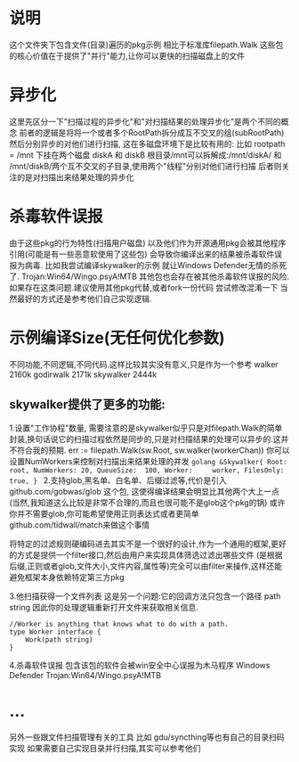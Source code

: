# 说明
这个文件夹下包含文件(目录)遍历的pkg示例
相比于标准库filepath.Walk 这些包的核心价值在于提供了"并行"能力,让你可以更快的扫描磁盘上的文件

# 异步化
这里先区分一下"扫描过程的异步化"和"对扫描结果的处理异步化"是两个不同的概念
前者的逻辑是将将一个或者多个RootPath拆分成互不交叉的组(subRootPath) 然后分别异步的对他们进行扫描,
这在多磁盘环境下是比较有用的:
    比如 rootpath = /mnt 下挂在两个磁盘 diskA 和 diskB
根目录/mnt可以拆解成:/mnt/diskA/ 和 /mnt/diskB/两个互不交叉的子目录,使用两个"线程"分别对他们进行扫描
后者则关注的是对扫描出来结果处理的异步化

# 杀毒软件误报
由于这些pkg的行为特性(扫描用户磁盘)
以及他们作为开源通用pkg会被其他程序引用(可能是有一些恶意软使用了这些包)
会导致你编译出来的结果被杀毒软件误报为病毒.
比如我尝试编译skywalker的示例 就让Windows Defender无情的杀死了.
Trojan:Win64/Wingo.psyA!MTB
其他包也会存在被其他杀毒软件误报的风险.
如果存在这类问题.建议使用其他pkg代替,或者fork一份代码 尝试修改混淆一下
当然最好的方式还是参考他们自己实现逻辑.

# 示例编译Size(无任何优化参数)
不同功能,不同逻辑,不同代码.这样比较其实没有意义,只是作为一个参考
walker       2160k
godirwalk    2171k
skywalker    2444k

## skywalker提供了更多的功能:
1.设置"工作协程"数量,
需要注意的是skywalker似乎只是对filepath.Walk的简单封装,换句话说它的扫描过程依然是同步的,只是对扫描结果的处理可以异步的.这并不符合我的预期.
    err := filepath.Walk(sw.Root, sw.walker(workerChan))
你可以设置NumWorkers来控制对扫描出来结果处理的并发
    ```golang
    &Skywalker{
		Root:       root,
		NumWorkers: 20,
		QueueSize:  100,
		Worker:     worker,
		FilesOnly:  true,
	}
    ```
2.支持glob,黑名单、白名单、后缀过滤等,代价是引入github.com/gobwas/glob 这个包,
这使得编译结果会明显比其他两个大上一点(当然,我知道这么比较是非常不合理的,而且也很可能不是glob这个pkg的锅)
或许你并不需要glob,你可能希望使用正则表达式或者更简单github.com/tidwall/match来做这个事情

将特定的过滤规则硬编码进去其实不是一个很好的设计,作为一个通用的框架,更好的方式是提供一个filter接口,然后由用户来实现具体筛选过滤出哪些文件
(是根据后缀,正则或者glob,文件大小,文件内容,属性等)完全可以由filter来操作,这样还能避免框架本身依赖特定第三方pkg

3.他扫描获得一个文件列表
这是另一个问题:它的回调方法只包含一个路径 path string 因此你的处理逻辑重新打开文件来获取相关信息.
```
//Worker is anything that knows what to do with a path.
type Worker interface {
	Work(path string)
}
```
4.杀毒软件误报
包含该包的软件会被win安全中心误报为木马程序
Windows Defender
Trojan:Win64/Wingo.psyA!MTB

### 

# ...
另外一些跟文件扫描管理有关的工具 比如 gdu/syncthing等也有自己的目录扫码实现 如果需要自己实现目录并行扫描,其实可以参考他们